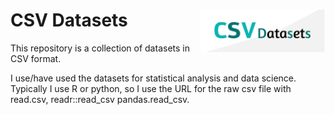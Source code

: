 <H1 align="left" height=100>
  CSV Datasets<img src="CSV_datasets_logo.png" align="right" width="200">
</H1>

This repository is a collection of datasets in CSV format.

I use/have used the datasets for statistical analysis and data science.
Typically I use R or python, so I use the URL for the raw csv file with read.csv, readr::read_csv pandas.read_csv.



